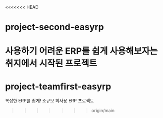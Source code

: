 <<<<<<< HEAD
# project-second-easyrp
사용하기 어려운 ERP를 쉽게 사용해보자는 취지에서 시작된 프로젝트
=======
# project-teamfirst-easyrp
복잡한 ERP를 쉽게! 소규모 회사용 ERP 프로젝트
>>>>>>> origin/main

